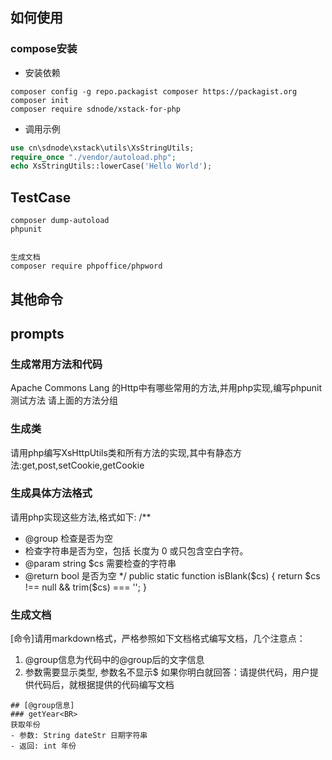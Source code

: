 ## 如何使用
### compose安装
* 安装依赖
```
composer config -g repo.packagist composer https://packagist.org
composer init
composer require sdnode/xstack-for-php
```
* 调用示例
```php
use cn\sdnode\xstack\utils\XsStringUtils;
require_once "./vendor/autoload.php";
echo XsStringUtils::lowerCase('Hello World');
```


## TestCase
```
composer dump-autoload
phpunit


生成文档
composer require phpoffice/phpword
```

## 其他命令


## prompts 
### 生成常用方法和代码
Apache Commons Lang 的Http中有哪些常用的方法,并用php实现,编写phpunit测试方法
请上面的方法分组

### 生成类
请用php编写XsHttpUtils类和所有方法的实现,其中有静态方法:get,post,setCookie,getCookie

### 生成具体方法格式
请用php实现这些方法,格式如下:
/**
 * @group 检查是否为空
 * 检查字符串是否为空，包括 长度为 0 或只包含空白字符。
 * @param string $cs 需要检查的字符串
 * @return bool 是否为空
 */
public static function isBlank($cs)
{
    return $cs !== null && trim($cs) === '';
}

### 生成文档
[命令]请用markdown格式，严格参照如下文档格式编写文档，几个注意点：
1. @group信息为代码中的@group后的文字信息
2. 参数需要显示类型, 参数名不显示$
如果你明白就回答：请提供代码，用户提供代码后，就根据提供的代码编写文档

```
## [@group信息]
### getYear<BR>
获取年份
- 参数: String dateStr 日期字符串
- 返回: int 年份

```
 